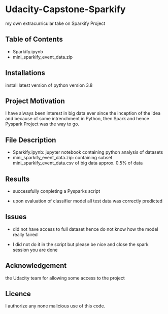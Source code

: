 # Udacity-Capstone-Sparkify
my own extracurricular take on Sparkify Project


## Table of Contents

- Sparkify.ipynb
- mini_sparkify_event_data.zip

## Installations

install latest version of python version 3.8


## Project Motivation

I have always been interest in big data ever since the inception of the idea and because of some intrenchment in Python, then Spark and hence Pyspark Project was the way to go.


## File Description  

- Sparkify.ipynb: jupyter notebook containing python analysis of datasets
- mini_sparkify_event_data.zip: containing subset mini_sparkify_event_data.csv of big data approx. 0.5% of data

## Results

- successfully conpleting a Pysparks script

- upon evaluation of classifier model all test data was correctly predicted

## Issues

- did not have access to full dataset hence do not know how the model really faired

- I did not do it in the script but please be nice and close the spark session you are done

## Acknowledgement

the Udacity team for allowing some access to the project

## Licence

I authorize any none malicious use of this code.



